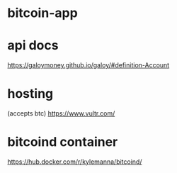 # bitcoin-app


# api docs
https://galoymoney.github.io/galoy/#definition-Account


# hosting
(accepts btc)
https://www.vultr.com/

# bitcoind container
https://hub.docker.com/r/kylemanna/bitcoind/
